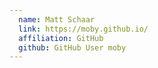 ```yaml
---
  name: Matt Schaar
  link: https://moby.github.io/
  affiliation: GitHub 
  github: GitHub User moby
---
```


